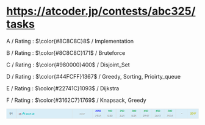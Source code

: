 # https://atcoder.jp/contests/abc325/tasks

A / Rating : $\color{#8C8C8C}8$ / Implementation

B / Rating : $\color{#8C8C8C}171$ / Bruteforce

C / Rating : $\color{#980000}400$ / Disjoint_Set

D / Rating : $\color{#44FCFF}1367$ / Greedy, Sorting, Prioirty_queue

E / Rating : $\color{#22741C}1093$ / Dijkstra

F / Rating : $\color{#3162C7}1769$ / Knapsack, Greedy

![My Image](https://github.com/kss418/Atcoder/blob/main/ABC/Images/Standings/325.png)
